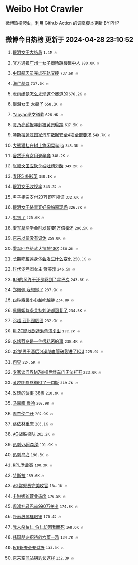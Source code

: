 # Weibo Hot Crawler 



微博热榜爬虫，利用 Github Action 的调度脚本更新 BY PHP 


## 微博今日热榜 更新于 2024-04-28 23:10:52 
1. [眼泪女王大结局](https://s.weibo.com/weibo?q=%E7%9C%BC%E6%B3%AA%E5%A5%B3%E7%8E%8B%E5%A4%A7%E7%BB%93%E5%B1%80&t=31&band_rank=1&Refer=top) `1.1M 🔥` 

1. [官方通报广州一女子商场跳楼砸中人](https://s.weibo.com/weibo?q=%23%E5%AE%98%E6%96%B9%E9%80%9A%E6%8A%A5%E5%B9%BF%E5%B7%9E%E4%B8%80%E5%A5%B3%E5%AD%90%E5%95%86%E5%9C%BA%E8%B7%B3%E6%A5%BC%E7%A0%B8%E4%B8%AD%E4%BA%BA%23&t=31&band_rank=2&Refer=top) `880.0K 🔥` 

1. [中国航天员完成在轨交接](https://s.weibo.com/weibo?q=%23%E4%B8%AD%E5%9B%BD%E8%88%AA%E5%A4%A9%E5%91%98%E5%AE%8C%E6%88%90%E5%9C%A8%E8%BD%A8%E4%BA%A4%E6%8E%A5%23&t=31&band_rank=3&Refer=top) `737.6K 🔥` 

1. [海仁墓碑](https://s.weibo.com/weibo?q=%23%E6%B5%B7%E4%BB%81%E5%A2%93%E7%A2%91%23&t=31&band_rank=4&Refer=top) `737.0K 🔥` 

1. [张雨绮是怎么发现这个赛道的](https://s.weibo.com/weibo?q=%23%E5%BC%A0%E9%9B%A8%E7%BB%AE%E6%98%AF%E6%80%8E%E4%B9%88%E5%8F%91%E7%8E%B0%E8%BF%99%E4%B8%AA%E8%B5%9B%E9%81%93%E7%9A%84%23&t=31&band_rank=5&Refer=top) `676.2K 🔥` 

1. [眼泪女王 太癫了](https://s.weibo.com/weibo?q=%E7%9C%BC%E6%B3%AA%E5%A5%B3%E7%8E%8B%20%E5%A4%AA%E7%99%AB%E4%BA%86&t=31&band_rank=6&Refer=top) `658.3K 🔥` 

1. [Yaoyao发文道歉](https://s.weibo.com/weibo?q=%23Yaoyao%E5%8F%91%E6%96%87%E9%81%93%E6%AD%89%23&t=31&band_rank=7&Refer=top) `626.9K 🔥` 

1. [贾乃亮谎报年龄被黄景瑜踹](https://s.weibo.com/weibo?q=%23%E8%B4%BE%E4%B9%83%E4%BA%AE%E8%B0%8E%E6%8A%A5%E5%B9%B4%E9%BE%84%E8%A2%AB%E9%BB%84%E6%99%AF%E7%91%9C%E8%B8%B9%23&t=31&band_rank=8&Refer=top) `617.5K 🔥` 

1. [特斯拉通过国家汽车数据安全4项全部要求](https://s.weibo.com/weibo?q=%23%E7%89%B9%E6%96%AF%E6%8B%89%E9%80%9A%E8%BF%87%E5%9B%BD%E5%AE%B6%E6%B1%BD%E8%BD%A6%E6%95%B0%E6%8D%AE%E5%AE%89%E5%85%A84%E9%A1%B9%E5%85%A8%E9%83%A8%E8%A6%81%E6%B1%82%23&t=31&band_rank=9&Refer=top) `548.7K 🔥` 

1. [大熊猫挂在树上悠闲晃jiojio](https://s.weibo.com/weibo?q=%23%E5%A4%A7%E7%86%8A%E7%8C%AB%E6%8C%82%E5%9C%A8%E6%A0%91%E4%B8%8A%E6%82%A0%E9%97%B2%E6%99%83jiojio%23&t=31&band_rank=10&Refer=top) `348.3K 🔥` 

1. [居然还有女用避孕套](https://s.weibo.com/weibo?q=%E5%B1%85%E7%84%B6%E8%BF%98%E6%9C%89%E5%A5%B3%E7%94%A8%E9%81%BF%E5%AD%95%E5%A5%97&t=31&band_rank=11&Refer=top) `348.2K 🔥` 

1. [张颂文回应砍价被吐槽穷酸](https://s.weibo.com/weibo?q=%23%E5%BC%A0%E9%A2%82%E6%96%87%E5%9B%9E%E5%BA%94%E7%A0%8D%E4%BB%B7%E8%A2%AB%E5%90%90%E6%A7%BD%E7%A9%B7%E9%85%B8%23&t=31&band_rank=12&Refer=top) `348.2K 🔥` 

1. [青环5 朴彩英](https://s.weibo.com/weibo?q=%E9%9D%92%E7%8E%AF5%20%E6%9C%B4%E5%BD%A9%E8%8B%B1&t=31&band_rank=13&Refer=top) `348.1K 🔥` 

1. [眼泪女王收视率](https://s.weibo.com/weibo?q=%E7%9C%BC%E6%B3%AA%E5%A5%B3%E7%8E%8B%E6%94%B6%E8%A7%86%E7%8E%87&t=31&band_rank=14&Refer=top) `343.2K 🔥` 

1. [男子相亲支付20万即可领证](https://s.weibo.com/weibo?q=%23%E7%94%B7%E5%AD%90%E7%9B%B8%E4%BA%B2%E6%94%AF%E4%BB%9820%E4%B8%87%E5%8D%B3%E5%8F%AF%E9%A2%86%E8%AF%81%23&t=31&band_rank=15&Refer=top) `332.6K 🔥` 

1. [眼泪女王杀青宴好像婚闹现场](https://s.weibo.com/weibo?q=%23%E7%9C%BC%E6%B3%AA%E5%A5%B3%E7%8E%8B%E6%9D%80%E9%9D%92%E5%AE%B4%E5%A5%BD%E5%83%8F%E5%A9%9A%E9%97%B9%E7%8E%B0%E5%9C%BA%23&t=31&band_rank=16&Refer=top) `326.7K 🔥` 

1. [抢到了](https://s.weibo.com/weibo?q=%E6%8A%A2%E5%88%B0%E4%BA%86&t=31&band_rank=17&Refer=top) `325.6K 🔥` 

1. [雷军拿奖学金时发誓要1万倍奉还](https://s.weibo.com/weibo?q=%23%E9%9B%B7%E5%86%9B%E6%8B%BF%E5%A5%96%E5%AD%A6%E9%87%91%E6%97%B6%E5%8F%91%E8%AA%93%E8%A6%811%E4%B8%87%E5%80%8D%E5%A5%89%E8%BF%98%23&t=31&band_rank=18&Refer=top) `296.5K 🔥` 

1. [原来以前没有调休](https://s.weibo.com/weibo?q=%23%E5%8E%9F%E6%9D%A5%E4%BB%A5%E5%89%8D%E6%B2%A1%E6%9C%89%E8%B0%83%E4%BC%91%23&t=31&band_rank=19&Refer=top) `259.0K 🔥` 

1. [雷军回应给武大捐款13亿](https://s.weibo.com/weibo?q=%23%E9%9B%B7%E5%86%9B%E5%9B%9E%E5%BA%94%E7%BB%99%E6%AD%A6%E5%A4%A7%E6%8D%90%E6%AC%BE13%E4%BA%BF%23&t=31&band_rank=20&Refer=top) `258.2K 🔥` 

1. [长期吃榴莲身体会发生什么变化](https://s.weibo.com/weibo?q=%23%E9%95%BF%E6%9C%9F%E5%90%83%E6%A6%B4%E8%8E%B2%E8%BA%AB%E4%BD%93%E4%BC%9A%E5%8F%91%E7%94%9F%E4%BB%80%E4%B9%88%E5%8F%98%E5%8C%96%23&t=31&band_rank=21&Refer=top) `250.1K 🔥` 

1. [时代少年团女主 贺美琦](https://s.weibo.com/weibo?q=%E6%97%B6%E4%BB%A3%E5%B0%91%E5%B9%B4%E5%9B%A2%E5%A5%B3%E4%B8%BB%20%E8%B4%BA%E7%BE%8E%E7%90%A6&t=31&band_rank=22&Refer=top) `246.5K 🔥` 

1. [9.9的风终于还是卷到了星巴克](https://s.weibo.com/weibo?q=%239.9%E7%9A%84%E9%A3%8E%E7%BB%88%E4%BA%8E%E8%BF%98%E6%98%AF%E5%8D%B7%E5%88%B0%E4%BA%86%E6%98%9F%E5%B7%B4%E5%85%8B%23&t=31&band_rank=23&Refer=top) `243.6K 🔥` 

1. [郑佩佩 我想她了](https://s.weibo.com/weibo?q=%E9%83%91%E4%BD%A9%E4%BD%A9%20%E6%88%91%E6%83%B3%E5%A5%B9%E4%BA%86&t=31&band_rank=24&Refer=top) `237.9K 🔥` 

1. [四种素菜小心越吃越胖](https://s.weibo.com/weibo?q=%E5%9B%9B%E7%A7%8D%E7%B4%A0%E8%8F%9C%E5%B0%8F%E5%BF%83%E8%B6%8A%E5%90%83%E8%B6%8A%E8%83%96&t=31&band_rank=25&Refer=top) `234.8K 🔥` 

1. [佩佩姐每条艾特刘涛都回复了](https://s.weibo.com/weibo?q=%E4%BD%A9%E4%BD%A9%E5%A7%90%E6%AF%8F%E6%9D%A1%E8%89%BE%E7%89%B9%E5%88%98%E6%B6%9B%E9%83%BD%E5%9B%9E%E5%A4%8D%E4%BA%86&t=31&band_rank=26&Refer=top) `234.5K 🔥` 

1. [邓超 亚比囧囧囧](https://s.weibo.com/weibo?q=%E9%82%93%E8%B6%85%20%E4%BA%9A%E6%AF%94%E5%9B%A7%E5%9B%A7%E5%9B%A7&t=31&band_rank=27&Refer=top) `232.9K 🔥` 

1. [RIIZE疑似剧透洪承汉复出](https://s.weibo.com/weibo?q=%23RIIZE%E7%96%91%E4%BC%BC%E5%89%A7%E9%80%8F%E6%B4%AA%E6%89%BF%E6%B1%89%E5%A4%8D%E5%87%BA%23&t=31&band_rank=28&Refer=top) `232.2K 🔥` 

1. [吃烤苕皮是一件很私密的事](https://s.weibo.com/weibo?q=%23%E5%90%83%E7%83%A4%E8%8B%95%E7%9A%AE%E6%98%AF%E4%B8%80%E4%BB%B6%E5%BE%88%E7%A7%81%E5%AF%86%E7%9A%84%E4%BA%8B%23&t=31&band_rank=29&Refer=top) `230.4K 🔥` 

1. [32岁男子酒后泡澡脑血管破裂进了ICU](https://s.weibo.com/weibo?q=%2332%E5%B2%81%E7%94%B7%E5%AD%90%E9%85%92%E5%90%8E%E6%B3%A1%E6%BE%A1%E8%84%91%E8%A1%80%E7%AE%A1%E7%A0%B4%E8%A3%82%E8%BF%9B%E4%BA%86ICU%23&t=31&band_rank=30&Refer=top) `225.9K 🔥` 

1. [问界](https://s.weibo.com/weibo?q=%E9%97%AE%E7%95%8C&t=31&band_rank=31&Refer=top) `224.5K 🔥` 

1. [专家谈问界M7碰撞后疑车门无法打开](https://s.weibo.com/weibo?q=%23%E4%B8%93%E5%AE%B6%E8%B0%88%E9%97%AE%E7%95%8CM7%E7%A2%B0%E6%92%9E%E5%90%8E%E7%96%91%E8%BD%A6%E9%97%A8%E6%97%A0%E6%B3%95%E6%89%93%E5%BC%80%23&t=31&band_rank=32&Refer=top) `223.0K 🔥` 

1. [黄晓明默默撤回了一口饭](https://s.weibo.com/weibo?q=%23%E9%BB%84%E6%99%93%E6%98%8E%E9%BB%98%E9%BB%98%E6%92%A4%E5%9B%9E%E4%BA%86%E4%B8%80%E5%8F%A3%E9%A5%AD%23&t=31&band_rank=33&Refer=top) `219.7K 🔥` 

1. [玫瑰的故事 38集](https://s.weibo.com/weibo?q=%E7%8E%AB%E7%91%B0%E7%9A%84%E6%95%85%E4%BA%8B%2038%E9%9B%86&t=31&band_rank=34&Refer=top) `210.3K 🔥` 

1. [马嘉祺 慢冷](https://s.weibo.com/weibo?q=%E9%A9%AC%E5%98%89%E7%A5%BA%20%E6%85%A2%E5%86%B7&t=31&band_rank=35&Refer=top) `208.9K 🔥` 

1. [周杰伦二开](https://s.weibo.com/weibo?q=%E5%91%A8%E6%9D%B0%E4%BC%A6%E4%BA%8C%E5%BC%80&t=31&band_rank=36&Refer=top) `207.9K 🔥` 

1. [蔡依林重庆](https://s.weibo.com/weibo?q=%E8%94%A1%E4%BE%9D%E6%9E%97%E9%87%8D%E5%BA%86&t=31&band_rank=37&Refer=top) `203.1K 🔥` 

1. [AG战胜狼队](https://s.weibo.com/weibo?q=%23AG%E6%88%98%E8%83%9C%E7%8B%BC%E9%98%9F%23&t=31&band_rank=38&Refer=top) `201.2K 🔥` 

1. [热刺vs阿森纳](https://s.weibo.com/weibo?q=%23%E7%83%AD%E5%88%BAvs%E9%98%BF%E6%A3%AE%E7%BA%B3%23&t=31&band_rank=39&Refer=top) `191.9K 🔥` 

1. [热刺乌龙](https://s.weibo.com/weibo?q=%E7%83%AD%E5%88%BA%E4%B9%8C%E9%BE%99&t=31&band_rank=40&Refer=top) `190.5K 🔥` 

1. [KPL季后赛](https://s.weibo.com/weibo?q=KPL%E5%AD%A3%E5%90%8E%E8%B5%9B&t=31&band_rank=41&Refer=top) `190.3K 🔥` 

1. [特斯拉](https://s.weibo.com/weibo?q=%E7%89%B9%E6%96%AF%E6%8B%89&t=31&band_rank=42&Refer=top) `189.6K 🔥` 

1. [AG常规赛完美收官](https://s.weibo.com/weibo?q=%23AG%E5%B8%B8%E8%A7%84%E8%B5%9B%E5%AE%8C%E7%BE%8E%E6%94%B6%E5%AE%98%23&t=31&band_rank=43&Refer=top) `184.1K 🔥` 

1. [卡琳娜的营业态度](https://s.weibo.com/weibo?q=%23%E5%8D%A1%E7%90%B3%E5%A8%9C%E7%9A%84%E8%90%A5%E4%B8%9A%E6%80%81%E5%BA%A6%23&t=31&band_rank=44&Refer=top) `176.5K 🔥` 

1. [周鸿祎迈巴赫990万拍出](https://s.weibo.com/weibo?q=%23%E5%91%A8%E9%B8%BF%E7%A5%8E%E8%BF%88%E5%B7%B4%E8%B5%AB990%E4%B8%87%E6%8B%8D%E5%87%BA%23&t=31&band_rank=45&Refer=top) `174.8K 🔥` 

1. [朴志晟黑框眼镜](https://s.weibo.com/weibo?q=%23%E6%9C%B4%E5%BF%97%E6%99%9F%E9%BB%91%E6%A1%86%E7%9C%BC%E9%95%9C%23&t=31&band_rank=46&Refer=top) `170.4K 🔥` 

1. [我未杀伯仁 伯仁却因我而死](https://s.weibo.com/weibo?q=%E6%88%91%E6%9C%AA%E6%9D%80%E4%BC%AF%E4%BB%81%20%E4%BC%AF%E4%BB%81%E5%8D%B4%E5%9B%A0%E6%88%91%E8%80%8C%E6%AD%BB&t=31&band_rank=47&Refer=top) `168.6K 🔥` 

1. [韩国朋友招待的六菜一汤](https://s.weibo.com/weibo?q=%23%E9%9F%A9%E5%9B%BD%E6%9C%8B%E5%8F%8B%E6%8B%9B%E5%BE%85%E7%9A%84%E5%85%AD%E8%8F%9C%E4%B8%80%E6%B1%A4%23&t=31&band_rank=48&Refer=top) `134.7K 🔥` 

1. [IVE新专全专试听](https://s.weibo.com/weibo?q=%23IVE%E6%96%B0%E4%B8%93%E5%85%A8%E4%B8%93%E8%AF%95%E5%90%AC%23&t=31&band_rank=49&Refer=top) `133.6K 🔥` 

1. [原来空间站钥匙长这样](https://s.weibo.com/weibo?q=%23%E5%8E%9F%E6%9D%A5%E7%A9%BA%E9%97%B4%E7%AB%99%E9%92%A5%E5%8C%99%E9%95%BF%E8%BF%99%E6%A0%B7%23&t=31&band_rank=50&Refer=top) `132.3K 🔥` 

